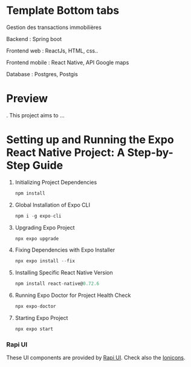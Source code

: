 # Template Bottom tabs

Gestion des transactions immobilières

Backend : Spring boot

Frontend web : ReactJs, HTML, css..

Frontend mobile : React Native, API Google maps

Database : Postgres, Postgis

# Preview

. This project aims to ...

# Setting up and Running the Expo React Native Project: A Step-by-Step Guide

1. Initializing Project Dependencies

   ```jsx
   npm install
   ```
2. Global Installation of Expo CLI

   ```jsx
   npm i -g expo-cli
   ```
3. Upgrading Expo Project

   ```jsx
   npx expo upgrade
   ```
4. Fixing Dependencies with Expo Installer

   ```jsx
   npx expo install --fix
   ```
5. Installing Specific React Native Version

   ```jsx
   npm install react-native@0.72.6
   ```
6. Running Expo Doctor for Project Health Check

   ```jsx
   npx expo-doctor
   ```
7. Starting Expo Project

   ```jsx
   npx expo start
   ```


### Rapi UI

These UI components are provided by [Rapi UI](https://rapi-ui.kikiding.space/).
Check also the [Ionicons](https://icons.expo.fyi/Index).

